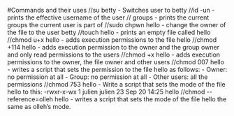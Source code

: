 #Commands and their uses
//su betty - Switches user to betty
//id -un - prints the effective username of the user
// groups - prints the current groups the current user is part of
//sudo chpwn hello - change the owner of the file to the user betty
//touch hello - prints an empty file called hello
//chmod u+x hello - adds execution permissions to the file hello
//chmod +114 hello - adds execution permission to the owner and the group owner and only read permissions to the users
//chmod +x hello - adds execution permissions to the owner, the file owner and other users
//chmod 007 hello - writes a script that sets the permission to the file hello as follows:
        -  Owner: no permission at all
        -  Group: no permission at all
        -  Other users: all the permissions
//chmod 753 hello - Write a script that sets the mode of the file hello to this:
         -rwxr-x-wx 1 julien julien 23 Sep 20 14:25 hello
//chmod --reference=olleh hello - writes a script that sets the mode of the file hello the same as olleh’s mode.
